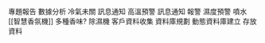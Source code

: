 專題報告
數據分析
	冷氣未關
		訊息通知
	高溫預警
		訊息通知
			報警
	濕度預警
		噴水
			[[智慧香氛機]]
				多種香味?
		除濕機
	客戶資料收集
		資料庫規劃
			動態資料庫建立
			存放資料
			